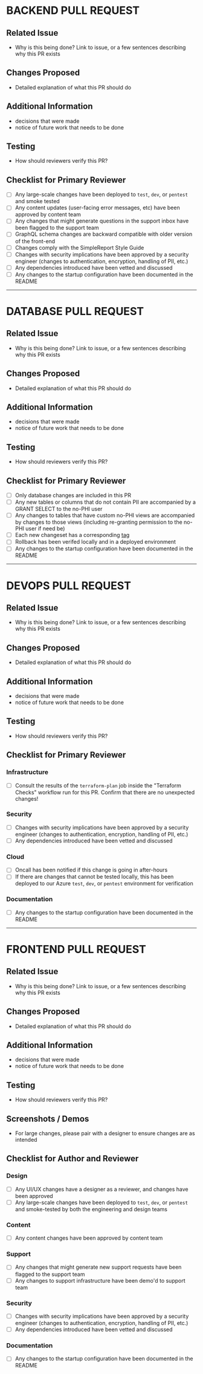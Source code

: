 # BACKEND PULL REQUEST

## Related Issue

- Why is this being done? Link to issue, or a few sentences describing why this PR exists

## Changes Proposed

- Detailed explanation of what this PR should do

## Additional Information

- decisions that were made
- notice of future work that needs to be done

## Testing

- How should reviewers verify this PR?

## Checklist for Primary Reviewer

- [ ] Any large-scale changes have been deployed to `test`, `dev`, or `pentest` and smoke tested
- [ ] Any content updates (user-facing error messages, etc) have been approved by content team
- [ ] Any changes that might generate questions in the support inbox have been flagged to the support team
- [ ] GraphQL schema changes are backward compatible with older version of the front-end
- [ ] Changes comply with the SimpleReport Style Guide
- [ ] Changes with security implications have been approved by a security engineer (changes to  authentication, encryption, handling of PII, etc.)
- [ ] Any dependencies introduced have been vetted and discussed
- [ ] Any changes to the startup configuration have been documented in the README

----

# DATABASE PULL REQUEST

## Related Issue

- Why is this being done? Link to issue, or a few sentences describing why this PR exists

## Changes Proposed

- Detailed explanation of what this PR should do

## Additional Information

- decisions that were made
- notice of future work that needs to be done

## Testing

- How should reviewers verify this PR?

## Checklist for Primary Reviewer

- [ ] Only database changes are included in this PR
- [ ] Any new tables or columns that do not contain PII are accompanied by a GRANT SELECT to the no-PHI user
- [ ] Any changes to tables that have custom no-PHI views are accompanied by changes to those views (including re-granting permission to the no-PHI user if need be)
- [ ] Each new changeset has a corresponding [tag](https://docs.liquibase.com/change-types/community/tag-database.html)
- [ ] Rollback has been verifed locally and in a deployed environment
- [ ] Any changes to the startup configuration have been documented in the README

----

# DEVOPS PULL REQUEST

## Related Issue

- Why is this being done? Link to issue, or a few sentences describing why this PR exists

## Changes Proposed

- Detailed explanation of what this PR should do

## Additional Information

- decisions that were made
- notice of future work that needs to be done

## Testing

- How should reviewers verify this PR?
 
## Checklist for Primary Reviewer

### Infrastructure
- [ ] Consult the results of the `terraform-plan` job inside the "Terraform Checks" workflow run for this PR. Confirm that there are no unexpected changes!

### Security
- [ ] Changes with security implications have been approved by a security engineer (changes to  authentication, encryption, handling of PII, etc.)
- [ ] Any dependencies introduced have been vetted and discussed

### Cloud
- [ ] Oncall has been notified if this change is going in after-hours
- [ ] If there are changes that cannot be tested locally, this has been deployed to our Azure `test`, `dev`, or `pentest` environment for verification

### Documentation
- [ ] Any changes to the startup configuration have been documented in the README
----

# FRONTEND PULL REQUEST

## Related Issue

- Why is this being done? Link to issue, or a few sentences describing why this PR exists

## Changes Proposed

- Detailed explanation of what this PR should do

## Additional Information

- decisions that were made
- notice of future work that needs to be done

## Testing

- How should reviewers verify this PR?
 
## Screenshots / Demos

- For large changes, please pair with a designer to ensure changes are as intended

## Checklist for Author and Reviewer

### Design
- [ ] Any UI/UX changes have a designer as a reviewer, and changes have been approved
- [ ] Any large-scale changes have been deployed to `test`, `dev`, or `pentest` and smoke-tested by both the engineering and design teams

### Content
- [ ] Any content changes have been approved by content team

### Support
- [ ] Any changes that might generate new support requests have been flagged to the support team
- [ ] Any changes to support infrastructure have been demo'd to support team

### Security
- [ ] Changes with security implications have been approved by a security engineer (changes to  authentication, encryption, handling of PII, etc.)
- [ ] Any dependencies introduced have been vetted and discussed

### Documentation
- [ ] Any changes to the startup configuration have been documented in the README